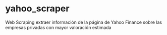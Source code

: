 # yahoo_scraper
Web Scraping extraer información de la página de Yahoo Finance sobre las empresas privadas con mayor valoración estimada
